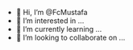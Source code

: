- 👋 Hi, I’m @FcMustafa
- 👀 I’m interested in ...
- 🌱 I’m currently learning ...
- 💞️ I’m looking to collaborate on ...

<!---
FcMustafa/FcMustafa is a ✨ special ✨ repository because its `README.md` (this file) appears on your GitHub profile
You can click the Preview link to take a look at your changes.
--->
